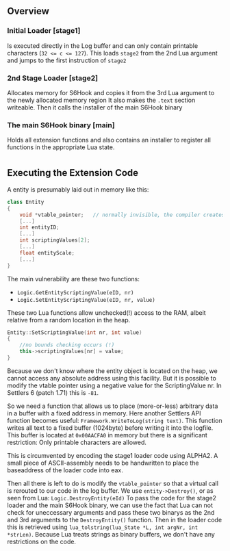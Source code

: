 ## Overview
### Initial Loader [stage1]
Is executed directly in the Log buffer and can only contain 
printable characters (``32 <= c <= 127``).
This loads ``stage2`` from the 2nd Lua argument and jumps to
the first instruction of ``stage2``

### 2nd Stage Loader [stage2]
Allocates memory for S6Hook and copies it from the 3rd 
Lua argument to the newly allocated memory region
It also makes the ``.text`` section writeable.
Then it calls the installer of the main S6Hook binary

### The main S6Hook binary [main]
Holds all extension functions and also contains an installer
to register all functions in the appropriate Lua state.

# 
## Executing the Extension Code

A entity is presumably laid out in memory like this:
```c++
class Entity
{
	void *vtable_pointer;	// normally invisible, the compiler creates this member
	[...]
	int entityID;
	[...]
	int scriptingValues[2];
	[...]
	float entityScale;
	[...]
}
```
The main vulnerability are these two functions:
 - `Logic.GetEntityScriptingValue(eID, nr)`
 - `Logic.SetEntityScriptingValue(eID, nr, value)`
 
These two Lua functions allow unchecked(!) access to the RAM,
albeit relative from a random location in the heap.

```c++
Entity::SetScriptingValue(int nr, int value)
{
	//no bounds checking occurs (!)
	this->scriptingValues[nr] = value;
}
```
Because we don't know where the entity object is located on the heap, we cannot 
access any absolute address using this facility.
But it is possible to modify the vtable pointer using a negative value 
for the ScriptingValue nr. In Settlers 6 (patch 1.71) this is ``-81``.

So we need a function that allows us to place (more-or-less) arbitrary data
in a buffer with a fixed address in memory. Here another Settlers API function
becomes useful: ``Framework.WriteToLog(string text)``.
This function writes all text to a fixed buffer (1024byte) before writing it
into the logfile. This buffer is located at ``0x00AACFA0`` in memory but there is
a significant restriction: Only printable characters are allowed.

This is circumvented by encoding the stage1 loader code using ALPHA2.
A small piece of ASCII-assembly needs to be handwritten to place the baseaddress
of the loader code into eax.

Then all there is left to do is modify the ``vtable_pointer`` so that a virtual call
is rerouted to our code in the log buffer.
We use ``entity->Destroy()``, or as seen from Lua: ``Logic.DestroyEntity(eId)``
To pass the code for the stage2 loader and the main S6Hook binary, we can use the fact
that Lua can not check for uneccessary arguments and pass these two binarys as the 2nd and 3rd
arguments to the ``DestroyEntity()`` function. Then in the loader code this is retrieved using 
``lua_tolstring(lua_State *L, int argNr, int *strLen)``. Because Lua treats strings as binary buffers, we don't have any restrictions on the code.